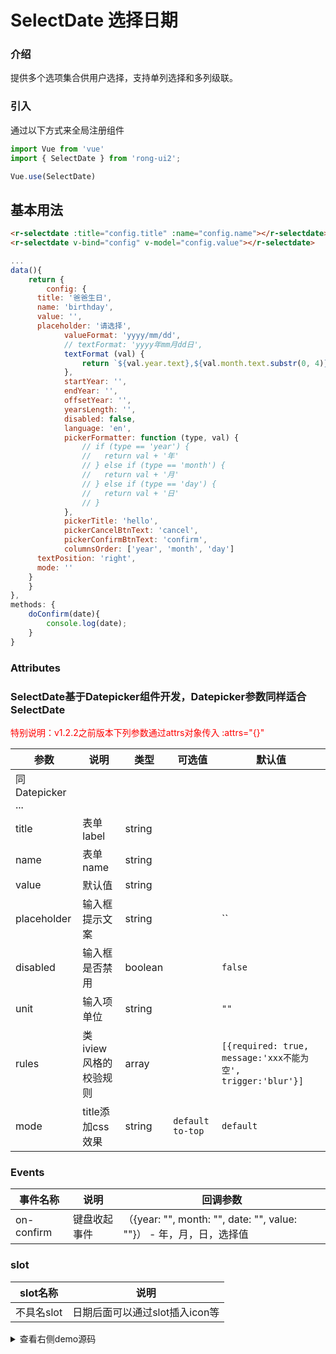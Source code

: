 # SelectDate 选择日期


<div class="r-doc-card">

### 介绍
提供多个选项集合供用户选择，支持单列选择和多列级联。
</div>



<div class="r-doc-card">

### 引入
通过以下方式来全局注册组件
```js
import Vue from 'vue'
import { SelectDate } from 'rong-ui2';

Vue.use(SelectDate)
```
</div>


## 基本用法
<div class="r-doc-card">

```html
<r-selectdate :title="config.title" :name="config.name"></r-selectdate>
<r-selectdate v-bind="config" v-model="config.value"></r-selectdate>
```

```js
...
data(){
	return {
		config: {
      title: '爸爸生日',
      name: 'birthday',
      value: '',
      placeholder: '请选择',
			valueFormat: 'yyyy/mm/dd',
			// textFormat: 'yyyy年mm月dd日',
			textFormat (val) {
				return `${val.year.text},${val.month.text.substr(0, 4)},${val.day.text}`
			},
			startYear: '',
			endYear: '',
			offsetYear: '',
			yearsLength: '',
			disabled: false,
			language: 'en',
			pickerFormatter: function (type, val) {
				// if (type == 'year') {
				//   return val + '年'
				// } else if (type == 'month') {
				//   return val + '月'
				// } else if (type == 'day') {
				//   return val + '日'
				// }
			},
			pickerTitle: 'hello',
			pickerCancelBtnText: 'cancel',
			pickerConfirmBtnText: 'confirm',
			columnsOrder: ['year', 'month', 'day']
      textPosition: 'right',
      mode: ''
    }
	}
},
methods: {
	doConfirm(date){
		console.log(date);
	}
}
```
</div>




### Attributes
### SelectDate基于Datepicker组件开发，Datepicker参数同样适合SelectDate
<font color='red'>特别说明：v1.2.2之前版本下列参数通过attrs对象传入 :attrs="{}"</font>

| 参数      | 说明    | 类型      | 可选值       | 默认值   |
|---------- |-------- |---------- |-------------  |-------- |
| 同Datepicker ...  |     |    |  |  |
| title | 表单label | string |  |  |
| name  | 表单name    | string   |  |  |
| value | 默认值 | string | | |
| placeholder  | 输入框提示文案    | string   | | `` |
| disabled  | 输入框是否禁用   | boolean   |  | `false` |
| unit  | 输入项单位    | string   |  | `""` |
| rules  | 类iview风格的校验规则    | array   |  | `[{required: true, message:'xxx不能为空', trigger:'blur'}]` |
| mode  | title添加css效果    | string   | `default` `to-top`  | `default` |



### Events

| 事件名称      | 说明    | 回调参数      |
|---------- |-------- |---------- |
| on-confirm  | 键盘收起事件    | （{year: "", month: "", date: "", value: ""}） - 年，月，日，选择值 |

### slot
| slot名称      | 说明    |
|---------- |-------- |
| 不具名slot  | 日期后面可以通过slot插入icon等    |


<details>
  <summary>查看右侧demo源码</summary>
  <div class="r-doc-card">
  {{demo}}
  </div>
</details>
